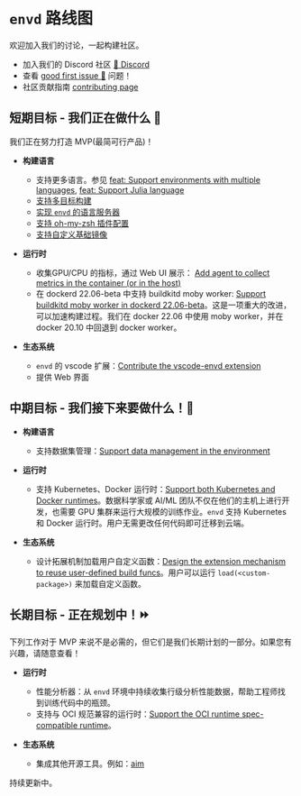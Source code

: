 # `envd` 路线图

欢迎加入我们的讨论，一起构建社区。

- 加入我们的 Discord 社区 [💬 Discord](https://discord.gg/KqswhpVgdU)
- 查看 [good first issue 💖](https://github.com/tensorchord/envd/issues?q=is%3Aissue+is%3Aopen+label%3A%22good+first+issue+%E2%9D%A4%EF%B8%8F%22) 问题！
- 社区贡献指南 [contributing page](./contributing.md)

## 短期目标 - 我们正在做什么 🎉

我们正在努力打造 MVP(最简可行产品)！

- **构建语言**
    - 支持更多语言。参见 [feat: Support environments with multiple languages](https://github.com/tensorchord/envd/issues/407), [feat: Support Julia language](https://github.com/tensorchord/envd/issues/408)
    - [支持多目标构建](https://github.com/tensorchord/envd/issues/403)
    - [实现 `envd` 的语言服务器](https://github.com/tensorchord/envd/issues/358)
    - [支持 oh-my-zsh 插件配置](https://github.com/tensorchord/envd/issues/106)
    - [支持自定义基础镜像](https://github.com/tensorchord/envd/issues/261)

- **运行时**
    - 收集GPU/CPU 的指标，通过 Web UI 展示： [Add agent to collect metrics in the container (or in the host)](https://github.com/tensorchord/envd/issues/218)
    - 在 dockerd 22.06-beta 中支持 buildkitd moby worker: [Support buildkitd moby worker in dockerd 22.06-beta](https://github.com/tensorchord/envd/issues/51)。这是一项重大的改进，可以加速构建过程。我们在 docker 22.06 中使用 moby worker，并在 docker 20.10 中回退到 docker worker。

- **生态系统**
    - `envd` 的 vscode 扩展：[Contribute the vscode-envd extension](https://github.com/tensorchord/vscode-envd)
    - 提供 Web 界面

## 中期目标 - 我们接下来要做什么！🏃

- **构建语言**
    - 支持数据集管理：[Support data management in the environment](https://github.com/tensorchord/envd/issues/5)

- **运行时**
    - 支持 Kubernetes、Docker 运行时：[Support both Kubernetes and Docker runtimes](https://github.com/tensorchord/envd/issues/179)。数据科学家或 AI/ML 团队不仅在他们的主机上进行开发，也需要 GPU 集群来运行大规模的训练作业。`envd` 支持 Kubernetes 和 Docker 运行时。用户无需更改任何代码即可迁移到云端。

- **生态系统**
    - 设计拓展机制加载用户自定义函数：[Design the extension mechanism to reuse user-defined build funcs](https://github.com/tensorchord/envd/issues/91)。用户可以运行 `load(<custom-package>)` 来加载自定义函数。

## 长期目标 - 正在规划中！⏩

下列工作对于 MVP 来说不是必需的，但它们是我们长期计划的一部分。如果您有兴趣，请随意查看！

- **运行时**
    - 性能分析器：从 `envd` 环境中持续收集行级分析性能数据，帮助工程师找到训练代码中的瓶颈。
    - 支持与 OCI 规范兼容的运行时：[Support the OCI runtime spec-compatible runtime](https://github.com/tensorchord/envd/issues/282)。

 - **生态系统**
    - 集成其他开源工具。例如：[aim](https://github.com/aimhubio/aim)

持续更新中。
